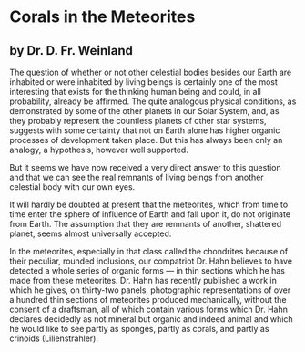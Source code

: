 # Corals in the Meteorites

## by Dr. D. Fr. Weinland

The question of whether or not other celestial bodies besides our Earth are inhabited or were inhabited by living beings is certainly one of the most interesting that exists for the thinking human being and could, in all probability, already be affirmed. The quite analogous physical conditions, as demonstrated by some of the other planets in our Solar System, and, as they probably represent the countless planets of other star systems, suggests with some certainty that not on Earth alone has higher organic processes of development taken place. But this has always been only an analogy, a hypothesis, however well supported.

But it seems we have now received a very direct answer to this question and that we can see the real remnants of living beings from another celestial body with our own eyes.

It will hardly be doubted at present that the meteorites, which from time to time enter the sphere of influence of Earth and fall upon it, do not originate from Earth. The assumption that they are remnants of another, shattered planet, seems almost universally accepted.

In the meteorites, especially in that class called the chondrites because of their peculiar, rounded inclusions, our compatriot Dr. Hahn believes to have detected a whole series of organic forms — in thin sections which he has made from these meteorites. Dr. Hahn has recently published a work in which he gives, on thirty-two panels, photographic representations of over a hundred thin sections of meteorites produced mechanically, without the consent of a draftsman, all of which contain various forms which Dr. Hahn declares decidedly as not mineral but organic and indeed animal and which he would like to see partly as sponges, partly as corals, and partly as crinoids (Lilienstrahler).
